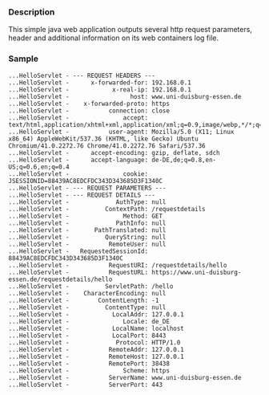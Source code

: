 ### Description

This simple java web application outputs several http request parameters, header and additional information on its web containers log file.

### Sample

    ...HelloServlet - --- REQUEST HEADERS ---
    ...HelloServlet -      x-forwarded-for: 192.168.0.1
    ...HelloServlet -            x-real-ip: 192.168.0.1
    ...HelloServlet -                 host: www.uni-duisburg-essen.de
    ...HelloServlet -    x-forwarded-proto: https
    ...HelloServlet -           connection: close
    ...HelloServlet -               accept: text/html,application/xhtml+xml,application/xml;q=0.9,image/webp,*/*;q=0.8
    ...HelloServlet -           user-agent: Mozilla/5.0 (X11; Linux x86_64) AppleWebKit/537.36 (KHTML, like Gecko) Ubuntu Chromium/41.0.2272.76 Chrome/41.0.2272.76 Safari/537.36
    ...HelloServlet -      accept-encoding: gzip, deflate, sdch
    ...HelloServlet -      accept-language: de-DE,de;q=0.8,en-US;q=0.6,en;q=0.4
    ...HelloServlet -               cookie: JSESSIONID=88439AC8EDCFDC343D343685D3F1340C
    ...HelloServlet - --- REQUEST PARAMETERS ---
    ...HelloServlet - --- REQUEST DETAILS ---
    ...HelloServlet -             AuthType: null
    ...HelloServlet -          ContextPath: /requestdetails
    ...HelloServlet -               Method: GET
    ...HelloServlet -             PathInfo: null
    ...HelloServlet -       PathTranslated: null
    ...HelloServlet -          QueryString: null
    ...HelloServlet -           RemoteUser: null
    ...HelloServlet -   RequestedSessionId: 88439AC8EDCFDC343D343685D3F1340C
    ...HelloServlet -           RequestURI: /requestdetails/hello
    ...HelloServlet -           RequestURL: https://www.uni-duisburg-essen.de/requestdetails/hello
    ...HelloServlet -          ServletPath: /hello
    ...HelloServlet -    CharacterEncoding: null
    ...HelloServlet -        ContentLength: -1
    ...HelloServlet -          ContentType: null
    ...HelloServlet -            LocalAddr: 127.0.0.1
    ...HelloServlet -               Locale: de_DE
    ...HelloServlet -            LocalName: localhost
    ...HelloServlet -            LocalPort: 8443
    ...HelloServlet -             Protocol: HTTP/1.0
    ...HelloServlet -           RemoteAddr: 127.0.0.1
    ...HelloServlet -           RemoteHost: 127.0.0.1
    ...HelloServlet -           RemotePort: 38438
    ...HelloServlet -               Scheme: https
    ...HelloServlet -           ServerName: www.uni-duisburg-essen.de
    ...HelloServlet -           ServerPort: 443
